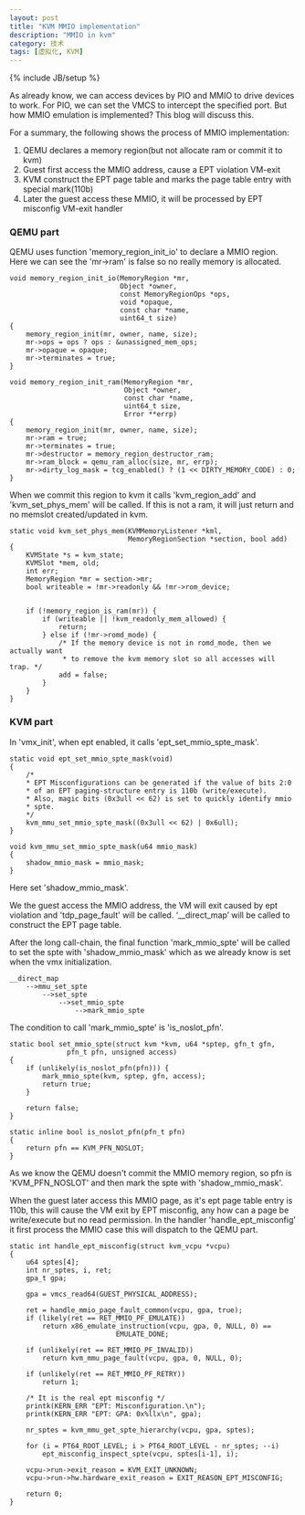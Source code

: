 ```yaml
---
layout: post
title: "KVM MMIO implementation"
description: "MMIO in kvm"
category: 技术
tags: [虚拟化, KVM]
---
```

{% include JB/setup %}

As already know, we can access devices by PIO and MMIO to drive devices to work. For PIO, we can set the VMCS to intercept the specified port. But how MMIO emulation is implemented? This blog will discuss this.

For a summary, the following shows the process of MMIO implementation:

1. QEMU declares a memory region(but not allocate ram or commit it to kvm)
2. Guest first access the MMIO address, cause a EPT violation VM-exit
3. KVM construct the EPT page table and marks the page table entry with special mark(110b)
4. Later the guest access these MMIO, it will be processed by EPT misconfig VM-exit handler

<h3> QEMU part </h3>

QEMU uses function 'memory\_region\_init\_io' to declare a MMIO region. Here we can see the 'mr->ram' is false so no really memory is allocated.

	void memory_region_init_io(MemoryRegion *mr,
	                           Object *owner,
	                           const MemoryRegionOps *ops,
	                           void *opaque,
	                           const char *name,
	                           uint64_t size)
	{
	    memory_region_init(mr, owner, name, size);
	    mr->ops = ops ? ops : &unassigned_mem_ops;
	    mr->opaque = opaque;
	    mr->terminates = true;
	}

	void memory_region_init_ram(MemoryRegion *mr,
	                            Object *owner,
	                            const char *name,
	                            uint64_t size,
	                            Error **errp)
	{
	    memory_region_init(mr, owner, name, size);
	    mr->ram = true;
	    mr->terminates = true;
	    mr->destructor = memory_region_destructor_ram;
	    mr->ram_block = qemu_ram_alloc(size, mr, errp);
	    mr->dirty_log_mask = tcg_enabled() ? (1 << DIRTY_MEMORY_CODE) : 0;
	}

When we commit this region to kvm it calls 'kvm\_region\_add' and 'kvm\_set\_phys\_mem' will be called. If this is not a ram, it will just return and no memslot created/updated in kvm.

	static void kvm_set_phys_mem(KVMMemoryListener *kml,
	                             MemoryRegionSection *section, bool add)
	{
	    KVMState *s = kvm_state;
	    KVMSlot *mem, old;
	    int err;
	    MemoryRegion *mr = section->mr;
	    bool writeable = !mr->readonly && !mr->rom_device;


	    if (!memory_region_is_ram(mr)) {
	        if (writeable || !kvm_readonly_mem_allowed) {
	            return;
	        } else if (!mr->romd_mode) {
	            /* If the memory device is not in romd_mode, then we actually want
	             * to remove the kvm memory slot so all accesses will trap. */
	            add = false;
	        }
	    }
	}

<h3> KVM part </h3>

In 'vmx\_init', when ept enabled, it calls 'ept\_set\_mmio\_spte\_mask'. 

	static void ept_set_mmio_spte_mask(void)
	{
		/*
		* EPT Misconfigurations can be generated if the value of bits 2:0
		* of an EPT paging-structure entry is 110b (write/execute).
		* Also, magic bits (0x3ull << 62) is set to quickly identify mmio
		* spte.
		*/
		kvm_mmu_set_mmio_spte_mask((0x3ull << 62) | 0x6ull);
	}

	void kvm_mmu_set_mmio_spte_mask(u64 mmio_mask)
	{
		shadow_mmio_mask = mmio_mask;
	}

Here set 'shadow\_mmio\_mask'.

We the guest access the MMIO address, the VM will exit caused by ept violation and 'tdp\_page\_fault' will be called. ‘\_\_direct\_map’ will be called to construct the EPT page table. 

After the long call-chain, the final function 'mark\_mmio\_spte' will be called to set the spte with 'shadow\_mmio\_mask' which as we already know is set when the vmx initialization.

	__direct_map
	    -->mmu_set_spte
	        -->set_spte
	            -->set_mmio_spte
	                -->mark_mmio_spte

The condition to call 'mark\_mmio\_spte' is 'is\_noslot\_pfn'.

	static bool set_mmio_spte(struct kvm *kvm, u64 *sptep, gfn_t gfn,
				  pfn_t pfn, unsigned access)
	{
		if (unlikely(is_noslot_pfn(pfn))) {
			mark_mmio_spte(kvm, sptep, gfn, access);
			return true;
		}

		return false;
	}

	static inline bool is_noslot_pfn(pfn_t pfn)
	{
		return pfn == KVM_PFN_NOSLOT;
	}

As we know the QEMU doesn't commit the MMIO memory region, so pfn is 'KVM\_PFN\_NOSLOT' and then mark the spte with 'shadow\_mmio\_mask'.

When the guest later access this MMIO page, as it's ept page table entry is 110b, this will cause the VM exit by EPT misconfig, any how can a page be write/execute but no read permission. In the handler 'handle\_ept\_misconfig' it first process the MMIO case this will dispatch to the QEMU part.

	static int handle_ept_misconfig(struct kvm_vcpu *vcpu)
	{
		u64 sptes[4];
		int nr_sptes, i, ret;
		gpa_t gpa;

		gpa = vmcs_read64(GUEST_PHYSICAL_ADDRESS);

		ret = handle_mmio_page_fault_common(vcpu, gpa, true);
		if (likely(ret == RET_MMIO_PF_EMULATE))
			return x86_emulate_instruction(vcpu, gpa, 0, NULL, 0) ==
						      EMULATE_DONE;

		if (unlikely(ret == RET_MMIO_PF_INVALID))
			return kvm_mmu_page_fault(vcpu, gpa, 0, NULL, 0);

		if (unlikely(ret == RET_MMIO_PF_RETRY))
			return 1;

		/* It is the real ept misconfig */
		printk(KERN_ERR "EPT: Misconfiguration.\n");
		printk(KERN_ERR "EPT: GPA: 0x%llx\n", gpa);

		nr_sptes = kvm_mmu_get_spte_hierarchy(vcpu, gpa, sptes);

		for (i = PT64_ROOT_LEVEL; i > PT64_ROOT_LEVEL - nr_sptes; --i)
			ept_misconfig_inspect_spte(vcpu, sptes[i-1], i);

		vcpu->run->exit_reason = KVM_EXIT_UNKNOWN;
		vcpu->run->hw.hardware_exit_reason = EXIT_REASON_EPT_MISCONFIG;

		return 0;
	}
